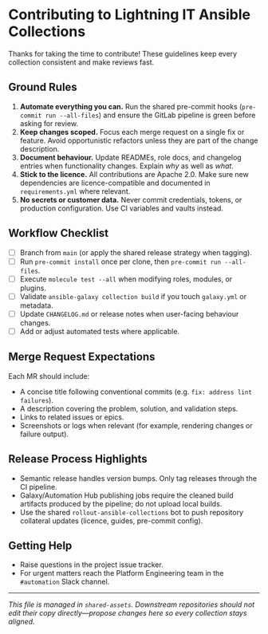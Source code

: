 # Contributing to Lightning IT Ansible Collections

Thanks for taking the time to contribute! These guidelines keep every collection consistent and make reviews fast.

## Ground Rules

1. **Automate everything you can.** Run the shared pre-commit hooks (`pre-commit run --all-files`) and ensure the GitLab pipeline is green before asking for review.
2. **Keep changes scoped.** Focus each merge request on a single fix or feature. Avoid opportunistic refactors unless they are part of the change description.
3. **Document behaviour.** Update READMEs, role docs, and changelog entries when functionality changes. Explain _why_ as well as _what_.
4. **Stick to the licence.** All contributions are Apache 2.0. Make sure new dependencies are licence-compatible and documented in `requirements.yml` where relevant.
5. **No secrets or customer data.** Never commit credentials, tokens, or production configuration. Use CI variables and vaults instead.

## Workflow Checklist

- [ ] Branch from `main` (or apply the shared release strategy when tagging).
- [ ] Run `pre-commit install` once per clone, then `pre-commit run --all-files`.
- [ ] Execute `molecule test --all` when modifying roles, modules, or plugins.
- [ ] Validate `ansible-galaxy collection build` if you touch `galaxy.yml` or metadata.
- [ ] Update `CHANGELOG.md` or release notes when user-facing behaviour changes.
- [ ] Add or adjust automated tests where applicable.

## Merge Request Expectations

Each MR should include:

- A concise title following conventional commits (e.g. `fix: address lint failures`).
- A description covering the problem, solution, and validation steps.
- Links to related issues or epics.
- Screenshots or logs when relevant (for example, rendering changes or failure output).

## Release Process Highlights

- Semantic release handles version bumps. Only tag releases through the CI pipeline.
- Galaxy/Automation Hub publishing jobs require the cleaned build artifacts produced by the pipeline; do not upload local builds.
- Use the shared `rollout-ansible-collections` bot to push repository collateral updates (licence, guides, pre-commit config).

## Getting Help

- Raise questions in the project issue tracker.
- For urgent matters reach the Platform Engineering team in the `#automation` Slack channel.

---

_This file is managed in `shared-assets`. Downstream repositories should not edit their copy directly—propose changes here so every collection stays aligned._
